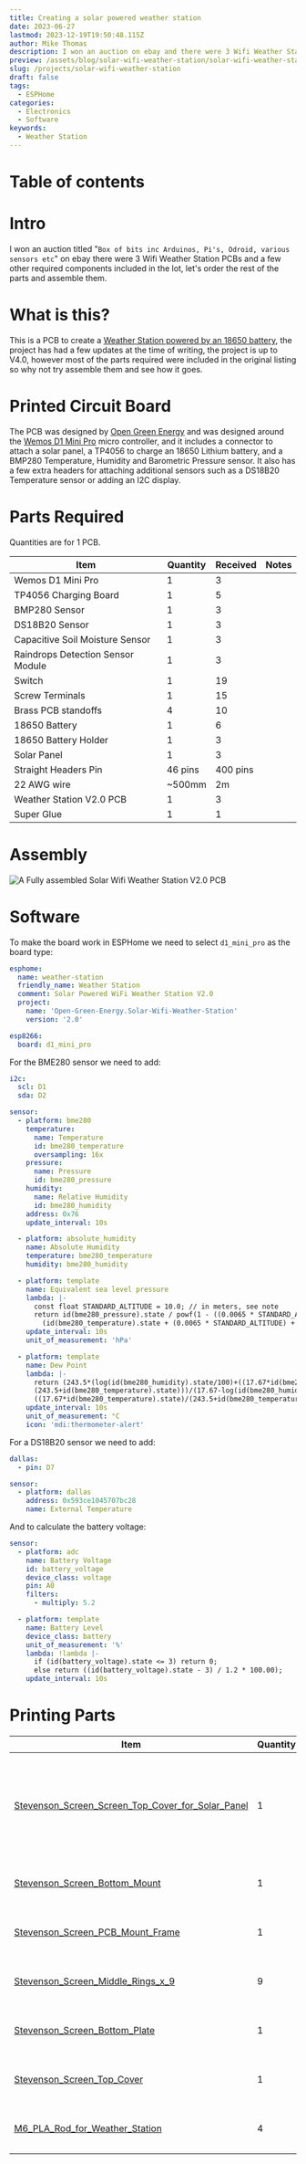 ```yaml
---
title: Creating a solar powered weather station
date: 2023-06-27
lastmod: 2023-12-19T19:50:48.115Z
author: Mike Thomas
description: I won an auction on ebay and there were 3 Wifi Weather Station PCBs and some other components in the lot, let's order the rest of the parts and assemble them.
preview: /assets/blog/solar-wifi-weather-station/solar-wifi-weather-station-hero.jpg
slug: /projects/solar-wifi-weather-station
draft: false
tags:
  - ESPHome
categories:
  - Electronics
  - Software
keywords:
  - Weather Station
---
```


# Table of contents

# Intro

I won an auction titled "`Box of bits inc Arduinos, Pi's, Odroid, various sensors etc`" on ebay there were 3 Wifi Weather Station PCBs and a few other required components included in the lot, let's order the rest of the parts and assemble them.

# What is this?

This is a PCB to create a [Weather Station powered by an 18650 battery](https://www.instructables.com/Solar-Powered-WiFi-Weather-Station-V20), the project has had a few updates at the time of writing, the project is up to V4.0, however most of the parts required were included in the original listing so why not try assemble them and see how it goes.

# Printed Circuit Board

The PCB was designed by [Open Green Energy](https://www.instructables.com/member/opengreenenergy) and was designed around the [Wemos D1 Mini Pro](https://www.wemos.cc/en/latest/d1/d1_mini_pro.html) micro controller, and it includes a connector to attach a solar panel, a TP4056 to charge an 18650 Lithium battery, and a BMP280 Temperature, Humidity and Barometric Pressure sensor. It also has a few extra headers for attaching additional sensors such as a DS18B20 Temperature sensor or adding an I2C display.

# Parts Required

Quantities are for 1 PCB.

| Item                              | Quantity | Received | Notes |
| --------------------------------- | -------- | -------- | ----- |
| Wemos D1 Mini Pro                 | 1        | 3        |       |
| TP4056 Charging Board             | 1        | 5        |       |
| BMP280 Sensor                     | 1        | 3        |       |
| DS18B20 Sensor                    | 1        | 3        |       |
| Capacitive Soil Moisture Sensor   | 1        | 3        |       |
| Raindrops Detection Sensor Module | 1        | 3        |       |
| Switch                            | 1        | 19       |       |
| Screw Terminals                   | 1        | 15       |       |
| Brass PCB standoffs               | 4        | 10       |       |
| 18650 Battery                     | 1        | 6        |       |
| 18650 Battery Holder              | 1        | 3        |       |
| Solar Panel                       | 1        | 3        |       |
| Straight Headers Pin              | 46 pins  | 400 pins |       |
| 22 AWG wire                       | ~500mm   | 2m       |       |
| Weather Station V2.0 PCB          | 1        | 3        |       |
| Super Glue                        | 1        | 1        |       |

# Assembly

![A Fully assembled Solar Wifi Weather Station V2.0 PCB](/projects/assets/blog/solar-wifi-weather-station/solar-wifi-weather-station-assembled.jpg)

# Software

To make the board work in ESPHome we need to select `d1_mini_pro` as the board type:

```yaml
esphome:
  name: weather-station
  friendly_name: Weather Station
  comment: Solar Powered WiFi Weather Station V2.0
  project:
    name: 'Open-Green-Energy.Solar-Wifi-Weather-Station'
    version: '2.0'

esp8266:
  board: d1_mini_pro
```

For the BME280 sensor we need to add:

```yaml
i2c:
  scl: D1
  sda: D2

sensor:
  - platform: bme280
    temperature:
      name: Temperature
      id: bme280_temperature
      oversampling: 16x
    pressure:
      name: Pressure
      id: bme280_pressure
    humidity:
      name: Relative Humidity
      id: bme280_humidity
    address: 0x76
    update_interval: 10s

  - platform: absolute_humidity
    name: Absolute Humidity
    temperature: bme280_temperature
    humidity: bme280_humidity

  - platform: template
    name: Equivalent sea level pressure
    lambda: |-
      const float STANDARD_ALTITUDE = 10.0; // in meters, see note
      return id(bme280_pressure).state / powf(1 - ((0.0065 * STANDARD_ALTITUDE) /
        (id(bme280_temperature).state + (0.0065 * STANDARD_ALTITUDE) + 273.15)), 5.257); // in hPa
    update_interval: 10s
    unit_of_measurement: 'hPa'

  - platform: template
    name: Dew Point
    lambda: |-
      return (243.5*(log(id(bme280_humidity).state/100)+((17.67*id(bme280_temperature).state)/
      (243.5+id(bme280_temperature).state)))/(17.67-log(id(bme280_humidity).state/100)-
      ((17.67*id(bme280_temperature).state)/(243.5+id(bme280_temperature).state))));
    update_interval: 10s
    unit_of_measurement: °C
    icon: 'mdi:thermometer-alert'
```

For a DS18B20 sensor we need to add:

```yaml
dallas:
  - pin: D7

sensor:
  - platform: dallas
    address: 0x593ce1045707bc28
    name: External Temperature
```

And to calculate the battery voltage:

```yaml
sensor:
  - platform: adc
    name: Battery Voltage
    id: battery_voltage
    device_class: voltage
    pin: A0
    filters:
      - multiply: 5.2

  - platform: template
    name: Battery Level
    device_class: battery
    unit_of_measurement: '%'
    lambda: !lambda |-
      if (id(battery_voltage).state <= 3) return 0;
      else return ((id(battery_voltage).state - 3) / 1.2 * 100.00);
    update_interval: 10s
```

# Printing Parts

| Item                                                                                                 | Quantity | Material                                                       | Printed | Notes                                                      |
| ---------------------------------------------------------------------------------------------------- | -------- | -------------------------------------------------------------- | :-----: | ---------------------------------------------------------- |
| [Stevenson_Screen_Screen_Top_Cover_for_Solar_Panel](https://www.thingiverse.com/thing:3615016/files) | 1        | [eSun ABS+ (Cold White)](printer-filament#esun-abs-cold-white) |   :x:   | May need to be modified to fit different sized solar panel |
| [Stevenson_Screen_Bottom_Mount](https://www.thingiverse.com/thing:3615016/files)                     | 1        | [eSun ABS+ (Cold White)](printer-filament#esun-abs-cold-white) |   :x:   |                                                            |
| [Stevenson_Screen_PCB_Mount_Frame](https://www.thingiverse.com/thing:3615016/files)                  | 1        | [eSun ABS+ (Cold White)](printer-filament#esun-abs-cold-white) |   :x:   |                                                            |
| [Stevenson_Screen_Middle_Rings_x_9](https://www.thingiverse.com/thing:3615016/files)                 | 9        | [eSun ABS+ (Cold White)](printer-filament#esun-abs-cold-white) |   :x:   |                                                            |
| [Stevenson_Screen_Bottom_Plate](https://www.thingiverse.com/thing:3615016/files)                     | 1        | [eSun ABS+ (Cold White)](printer-filament#esun-abs-cold-white) |   :x:   |                                                            |
| [Stevenson_Screen_Top_Cover](https://www.thingiverse.com/thing:3615016/files)                        | 1        | [eSun ABS+ (Cold White)](printer-filament#esun-abs-cold-white) |   :x:   |                                                            |
| [M6_PLA_Rod_for_Weather_Station](https://www.thingiverse.com/thing:3615016/files)                    | 4        | [eSun ABS+ (Cold White)](printer-filament#esun-abs-cold-white) |   :x:   |                                                            |
